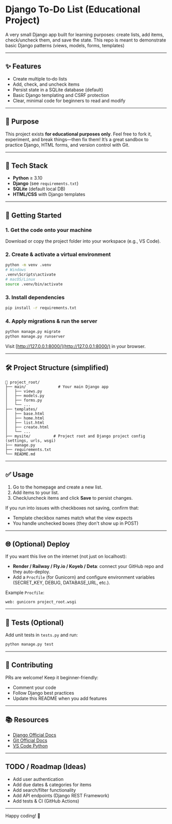 # Django To‑Do List (Educational Project)

A very small Django app built for learning purposes: create lists, add items, check/uncheck them, and save the state. This repo is meant to demonstrate basic Django patterns (views, models, forms, templates)

---

## ✨ Features

* Create multiple to‑do lists
* Add, check, and uncheck items
* Persist state in a SQLite database (default)
* Basic Django templating and CSRF protection
* Clear, minimal code for beginners to read and modify

---

## 🎯 Purpose

This project exists **for educational purposes only**. Feel free to fork it, experiment, and break things—then fix them! It’s a great sandbox to practice Django, HTML forms, and version control with Git.

---

## 🧰 Tech Stack

* **Python** ≥ 3.10
* **Django** (see `requirements.txt`)
* **SQLite** (default local DB)
* **HTML/CSS** with Django templates

---

## 🚀 Getting Started

### 1. Get the code onto your machine

Download or copy the project folder into your workspace (e.g., VS Code).

### 2. Create & activate a virtual environment

```bash
python -m venv .venv
# Windows
.venv\Scripts\activate
# macOS/Linux
source .venv/bin/activate
```

### 3. Install dependencies

```bash
pip install -r requirements.txt
```


### 4. Apply migrations & run the server

```bash
python manage.py migrate
python manage.py runserver
```

Visit [http://127.0.0.1:8000/](http://127.0.0.1:8000/) in your browser.

---

## 🛠 Project Structure (simplified)

```
📁 project_root/
├── main/              # Your main Django app
│   ├── views.py
│   ├── models.py
│   ├── forms.py
│   └── ...
├── templates/
│   ├── base.html
│   ├── home.html
│   ├── list.html
│   ├── create.html
│   └── ...
├── mysite/          # Project root and Django project config (settings, urls, wsgi)
├── manage.py        
├── requirements.txt
└── README.md
```

---

## ✅ Usage

1. Go to the homepage and create a new list.
2. Add items to your list.
3. Check/uncheck items and click **Save** to persist changes.

If you run into issues with checkboxes not saving, confirm that:

* Template checkbox names match what the view expects
* You handle unchecked boxes (they don't show up in POST)


---

## 🌐 (Optional) Deploy

If you want this live on the internet (not just on localhost):

* **Render / Railway / Fly.io / Koyeb / Deta**: connect your GitHub repo and they auto-deploy.
* Add a `Procfile` (for Gunicorn) and configure environment variables (SECRET\_KEY, DEBUG, DATABASE\_URL, etc.).

Example `Procfile`:

```
web: gunicorn project_root.wsgi
```

---

## 🧪 Tests (Optional)

Add unit tests in `tests.py` and run:

```bash
python manage.py test
```

---

## 🤝 Contributing

PRs are welcome! Keep it beginner-friendly:

* Comment your code
* Follow Django best practices
* Update this README when you add features


---

## 📚 Resources

* [Django Official Docs](https://docs.djangoproject.com/)
* [Git Official Docs](https://git-scm.com/doc)
* [VS Code Python](https://code.visualstudio.com/docs/python/python-tutorial)

---

## TODO / Roadmap (Ideas)

* Add user authentication
* Add due dates & categories for items
* Add search/filter functionality
* Add API endpoints (Django REST Framework)
* Add tests & CI (GitHub Actions)

---

Happy coding! 🚀
